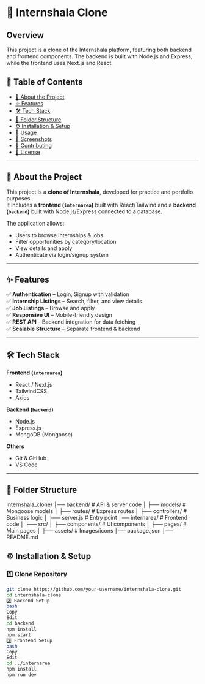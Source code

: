 # 🏢 Internshala Clone

## Overview
This project is a clone of the Internshala platform, featuring both backend and frontend components. The backend is built with Node.js and Express, while the frontend uses Next.js and React.


## 📌 Table of Contents
- [📖 About the Project](#-about-the-project)
- [✨ Features](#-features)
- [🛠️ Tech Stack](#️-tech-stack)
- [📂 Folder Structure](#-folder-structure)
- [⚙️ Installation & Setup](#️-installation--setup)
- [🚀 Usage](#-usage)
- [📸 Screenshots](#-screenshots)
- [🤝 Contributing](#-contributing)
- [📜 License](#-license)

---

## 📖 About the Project
This project is a **clone of Internshala**, developed for practice and portfolio purposes.  
It includes a **frontend (`internarea`)** built with React/Tailwind and a **backend (`backend`)** built with Node.js/Express connected to a database.

The application allows:
- Users to browse internships & jobs
- Filter opportunities by category/location
- View details and apply
- Authenticate via login/signup system

---

## ✨ Features
✅ **Authentication** – Login, Signup with validation  
✅ **Internship Listings** – Search, filter, and view details  
✅ **Job Listings** – Browse and apply  
✅ **Responsive UI** – Mobile-friendly design  
✅ **REST API** – Backend integration for data fetching  
✅ **Scalable Structure** – Separate frontend & backend  

---

## 🛠️ Tech Stack

**Frontend (`internarea`)**
- React / Next.js
- TailwindCSS
- Axios

**Backend (`backend`)**
- Node.js
- Express.js
- MongoDB (Mongoose)

**Others**
- Git & GitHub
- VS Code

---

## 📂 Folder Structure
Internshala_clone/
│── backend/ # API & server code
│ ├── models/ # Mongoose models
│ ├── routes/ # Express routes
│ ├── controllers/ # Business logic
│ ├── server.js # Entry point
│── internarea/ # Frontend code
│ ├── src/
│ ├── components/ # UI components
│ ├── pages/ # Main pages
│ ├── assets/ # Images/icons
│── package.json
│── README.md

## ⚙️ Installation & Setup

### **1️⃣ Clone Repository**
```bash
git clone https://github.com/your-username/internshala-clone.git
cd internshala-clone
2️⃣ Backend Setup
bash
Copy
Edit
cd backend
npm install
npm start
3️⃣ Frontend Setup
bash
Copy
Edit
cd ../internarea
npm install
npm run dev

